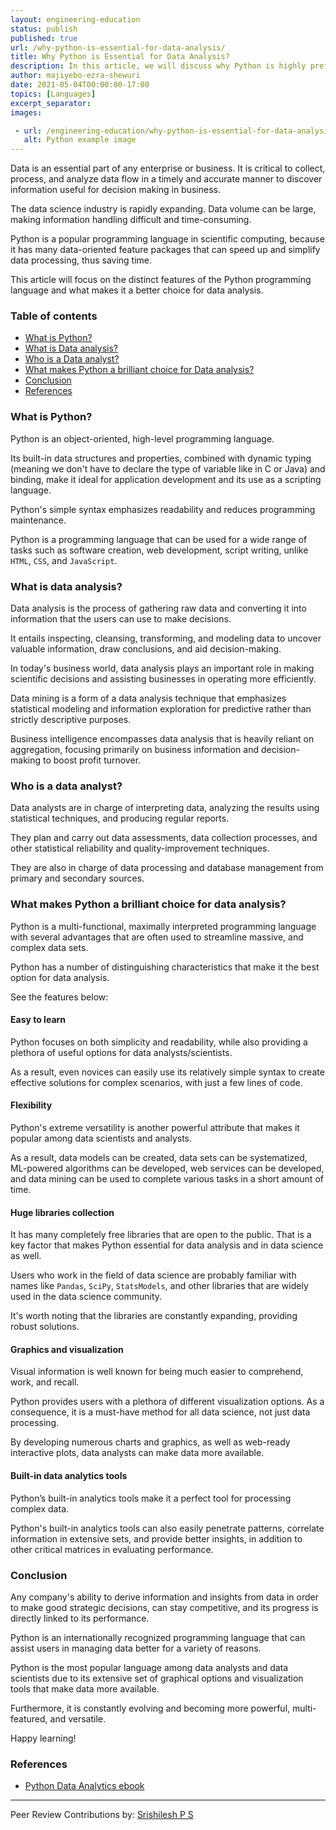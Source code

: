 ```yaml
---
layout: engineering-education
status: publish
published: true
url: /why-python-is-essential-for-data-analysis/
title: Why Python is Essential for Data Analysis?
description: In this article, we will discuss why Python is highly preferred for data analysis. We will go through it's benefits by understanding who data analysts are, and what they do.
author: majiyebo-ezra-shewuri
date: 2021-05-04T00:00:00-17:00
topics: [Languages]
excerpt_separator: 
images:

 - url: /engineering-education/why-python-is-essential-for-data-analysis/hero.jpg
   alt: Python example image
---
```

Data is an essential part of any enterprise or business. It is critical to collect, process, and analyze data flow in a timely and accurate manner to discover information useful for decision making in business.
<!--more-->
The data science industry is rapidly expanding. Data volume can be large, making information handling difficult and time-consuming.

Python is a popular programming language in scientific computing, because it has many data-oriented feature packages that can speed up and simplify data processing, thus saving time.

This article will focus on the distinct features of the Python programming language and what makes it a better choice for data analysis.

### Table of contents
- [What is Python?](#what-is-python)
- [What is Data analysis?](#what-is-data-analysis)
- [Who is a Data analyst?](#who-is-a-data-analyst)
- [What makes Python a brilliant choice for Data analysis?](#what-makes-python-a-brilliant-choice-for-data-analysis)
- [Conclusion](#conclusion)
- [References](#references)

### What is Python?
Python is an object-oriented, high-level programming language.

Its built-in data structures and properties, combined with dynamic typing (meaning we don't have to declare the type of variable like in C or Java) and binding, make it ideal for application development and its use as a scripting language.

Python's simple syntax emphasizes readability and reduces programming maintenance.

Python is a programming language that can be used for a wide range of tasks such as software creation, web development, script writing, unlike `HTML`, `CSS`, and `JavaScript`.

### What is data analysis?
Data analysis is the process of gathering raw data and converting it into information that the users can use to make decisions.

It entails inspecting, cleansing, transforming, and modeling data to uncover valuable information, draw conclusions, and aid decision-making.

In today's business world, data analysis plays an important role in making scientific decisions and assisting businesses in operating more efficiently.

Data mining is a form of a data analysis technique that emphasizes statistical modeling and information exploration for predictive rather than strictly descriptive purposes.

Business intelligence encompasses data analysis that is heavily reliant on aggregation, focusing primarily on business information and decision-making to boost profit turnover.

### Who is a data analyst?
Data analysts are in charge of interpreting data, analyzing the results using statistical techniques, and producing regular reports.

They plan and carry out data assessments, data collection processes, and other statistical reliability and quality-improvement techniques.

They are also in charge of data processing and database management from primary and secondary sources.

### What makes Python a brilliant choice for data analysis?
Python is a multi-functional, maximally interpreted programming language with several advantages that are often used to streamline massive, and complex data sets.

Python has a number of distinguishing characteristics that make it the best option for data analysis.

See the features below:

#### Easy to learn
Python focuses on both simplicity and readability, while also providing a plethora of useful options for data analysts/scientists.

As a result, even novices can easily use its relatively simple syntax to create effective solutions for complex scenarios, with just a few lines of code.

#### Flexibility
Python's extreme versatility is another powerful attribute that makes it popular among data scientists and analysts.

As a result, data models can be created, data sets can be systematized, ML-powered algorithms can be developed, web services can be developed, and data mining can be used to complete various tasks in a short amount of time.

#### Huge libraries collection
It has many completely free libraries that are open to the public. That is a key factor that makes Python essential for data analysis and in data science as well.

Users who work in the field of data science are probably familiar with names like `Pandas`, `SciPy`, `StatsModels`, and other libraries that are widely used in the data science community.

It's worth noting that the libraries are constantly expanding, providing robust solutions.

#### Graphics and visualization
Visual information is well known for being much easier to comprehend, work, and recall.

Python provides users with a plethora of different visualization options. As a consequence, it is a must-have method for all data science, not just data processing.

By developing numerous charts and graphics, as well as web-ready interactive plots, data analysts can make data more available.

#### Built-in data analytics tools
Python’s built-in analytics tools make it a perfect tool for processing complex data.

Python's built-in analytics tools can also easily penetrate patterns, correlate information in extensive sets, and provide better insights, in addition to other critical matrices in evaluating performance.

### Conclusion
Any company's ability to derive information and insights from data in order to make good strategic decisions, can stay competitive, and its progress is directly linked to its performance.

Python is an internationally recognized programming language that can assist users in managing data better for a variety of reasons.

Python is the most popular language among data analysts and data scientists due to its extensive set of graphical options and visualization tools that make data more available.

Furthermore, it is constantly evolving and becoming more powerful, multi-featured, and versatile.

Happy learning!

### References
- [Python Data Analytics ebook](https://www.pdfdrive.com/python-data-analytics-data-analysis-and-science-using-pandas-matplotlib-and-the-python-programming-language-e158003322.html)

---
Peer Review Contributions by: [Srishilesh P S](/engineering-education/authors/srishilesh-p-s/)